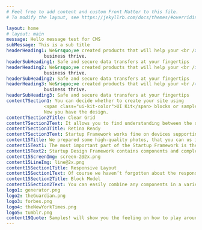 ```yaml
---
# Feel free to add content and custom Front Matter to this file.
# To modify the layout, see https://jekyllrb.com/docs/themes/#overriding-theme-defaults

layout: home
# layout: main
message: Hello message test for CMS
subMessage: This is a sub title
headerHeading1: We&rsquo;ve created products that will help your <br />
              business thrive.
headerSubHeading1: Safe and secure data transfers at your fingertips
headerHeading2: We&rsquo;ve created products that will help your <br />
              business thrive.
headerSubHeading2: Safe and secure data transfers at your fingertips
headerHeading3: We&rsquo;ve created products that will help your <br />
              business thrive.
headerSubHeading3: Safe and secure data transfers at your fingertips
content7Section1: You can decide whether to create your site using
              <span class="ui-kit-color">UI Kit</span> blocks or samples.
              Now you have the design.
content7Section2Title: Clear Grid
content7Section2Text: It allows you to find understanding between the designer and developer.
content7Section3Title: Retina Ready
content7Section3Text: Startup Framework works fine on devices supporting Retina Display.
content15Title: We prepared some high-quality photos, that you can us in your projects. When you have to show your application or website on iPhone.
content15Text1: The most important part of the Startup Framework is the samples. The samples form a set of 25 usable pages or you can add new blocks from UI Kit. By choosing one of the 25 configurations of the future startup.
content15Text2: Startup Design Framework contains components and complex blocks which can easily be integrated into almost any design. All of these components are made in the same style.
content15ScreenImg: screen-2@2x.png
content15LineImg: line@2x.png
content15Section1Title: Responsive Layout
content15Section1Text: Of course we haven’t forgotten about the responsive layout. Create a website with full mobile support.
content15Section2Title: Block Model
content15Section2Text: You can easily combine any components in a variety of design projects.
logo1: generator.png
logo2: theGuardian.png
logo3: forbes.png
logo4: theNewYorkTimes.png
logo5: tumblr.png
content19Quote: Samples! will show you the feeling on how to play around using the components in the website building process.
---
```

